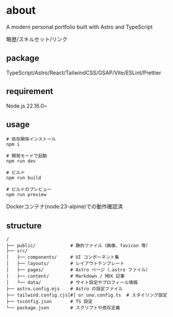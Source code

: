 # about

A modern personal portfolio built with Astro and TypeScript

略歴/スキルセット/リンク

## package

TypeScript/Astro/React/TailwindCSS/GSAP/Vite/ESLint/Prettier

## requirement

Node.js 22.16.0~

## usage

```shell
# 依存関係インストール
npm i

# 開発モードで起動
npm run dev

# ビルド
npm run build

# ビルドのプレビュー
npm run preview
```

Dockerコンテナ(node:23-alpine)での動作確認済

## structure

```text
/
├── public/             # 静的ファイル（画像、favicon 等）
├── src/
│   ├── components/     # UI コンポーネント集
│   ├── layouts/        # レイアウトテンプレート
│   ├── pages/          # Astro ページ（.astro ファイル）
│   ├── content/        # Markdown / MDX 記事
│   └── data/           # サイト設定やプロフィール情報
├── astro.config.mjs    # Astro の設定ファイル
├── tailwind.config.cjs[#] or uno.config.ts  # スタイリング設定
├── tsconfig.json       # TS 設定
└── package.json        # スクリプトや依存定義
```
